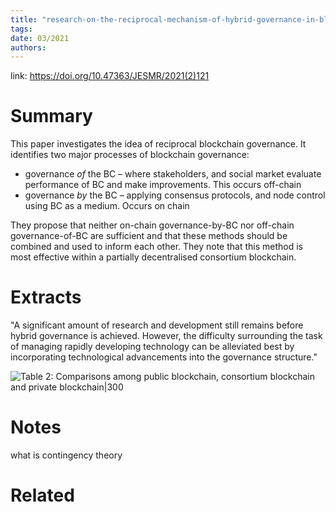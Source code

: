 ```yaml
---
title: "research-on-the-reciprocal-mechanism-of-hybrid-governance-in-blockchain"
tags: 
date: 03/2021
authors:
---
```


link: https://doi.org/10.47363/JESMR/2021(2)121

# Summary
This paper investigates the idea of reciprocal blockchain governance. It identifies two major processes of blockchain governance: 
- governance _of_ the BC – where stakeholders, and social market evaluate performance of BC and make improvements. This occurs off-chain
- governance _by_ the BC –  applying consensus protocols, and node control using BC as a medium. Occurs on chain

They propose that neither on-chain governance-by-BC nor off-chain governance-of-BC are sufficient and that these methods should be combined and used to inform each other. They note that this method is most effective within a partially decentralised consortium blockchain.

# Extracts


"A significant amount of research and development still remains before hybrid governance is achieved. However, the difficulty surrounding the task of managing rapidly developing technology can be alleviated best by incorporating technological advancements into the governance structure."

![Table 2: Comparisons among public blockchain, consortium blockchain and private blockchain|300](https://i.imgur.com/zbeDV82.png)

# Notes

what is contingency theory

# Related
